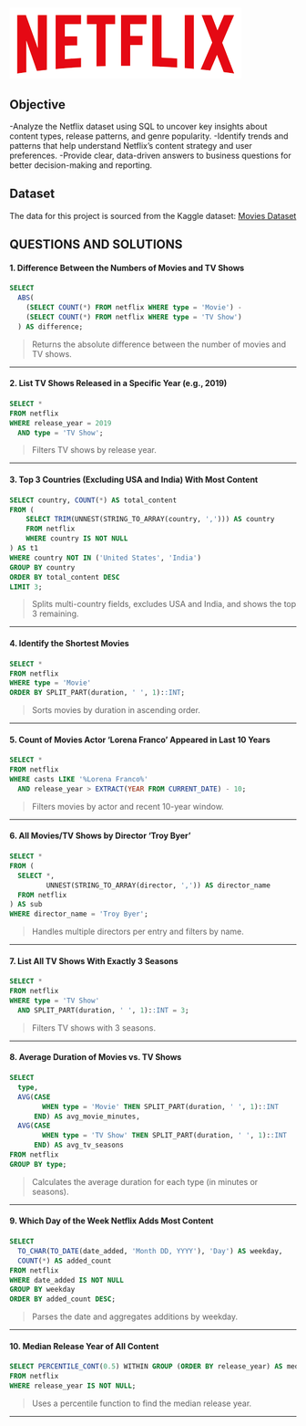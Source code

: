 # 
![Netflix Logo](https://github.com/Bek-alt/NETFLIX_SQL_PROJECT/blob/main/netflix_logo.png)
## Objective
-Analyze the Netflix dataset using SQL to uncover key insights about content types, release patterns, and genre popularity.
-Identify trends and patterns that help understand Netflix’s content strategy and user preferences.
-Provide clear, data-driven answers to business questions for better decision-making and reporting.
## Dataset
The data for this project is sourced from the Kaggle dataset:
[Movies Dataset](https://www.kaggle.com/datasets/shivamb/netflix-shows?resource=download)

## QUESTIONS AND SOLUTIONS


#### **1. Difference Between the Numbers of Movies and TV Shows**

```sql
SELECT
  ABS(
    (SELECT COUNT(*) FROM netflix WHERE type = 'Movie') -
    (SELECT COUNT(*) FROM netflix WHERE type = 'TV Show')
  ) AS difference;
```

> Returns the absolute difference between the number of movies and TV shows.

---

#### **2. List TV Shows Released in a Specific Year (e.g., 2019)**

```sql
SELECT *
FROM netflix
WHERE release_year = 2019
  AND type = 'TV Show';
```

> Filters TV shows by release year.

---

#### **3. Top 3 Countries (Excluding USA and India) With Most Content**

```sql
SELECT country, COUNT(*) AS total_content
FROM (
    SELECT TRIM(UNNEST(STRING_TO_ARRAY(country, ','))) AS country
    FROM netflix
    WHERE country IS NOT NULL
) AS t1
WHERE country NOT IN ('United States', 'India')
GROUP BY country
ORDER BY total_content DESC
LIMIT 3;
```

> Splits multi-country fields, excludes USA and India, and shows the top 3 remaining.

---

#### **4. Identify the Shortest Movies**

```sql
SELECT *
FROM netflix
WHERE type = 'Movie'
ORDER BY SPLIT_PART(duration, ' ', 1)::INT;
```

> Sorts movies by duration in ascending order.

---

#### **5. Count of Movies Actor ‘Lorena Franco’ Appeared in Last 10 Years**

```sql
SELECT * 
FROM netflix
WHERE casts LIKE '%Lorena Franco%'
  AND release_year > EXTRACT(YEAR FROM CURRENT_DATE) - 10;
```

> Filters movies by actor and recent 10-year window.

---

#### **6. All Movies/TV Shows by Director ‘Troy Byer’**

```sql
SELECT *
FROM (
  SELECT *,
         UNNEST(STRING_TO_ARRAY(director, ',')) AS director_name
  FROM netflix
) AS sub
WHERE director_name = 'Troy Byer';
```

> Handles multiple directors per entry and filters by name.

---

#### **7. List All TV Shows With Exactly 3 Seasons**

```sql
SELECT *
FROM netflix
WHERE type = 'TV Show'
  AND SPLIT_PART(duration, ' ', 1)::INT = 3;
```

> Filters TV shows with 3 seasons.

---

#### **8. Average Duration of Movies vs. TV Shows**

```sql
SELECT 
  type,
  AVG(CASE 
        WHEN type = 'Movie' THEN SPLIT_PART(duration, ' ', 1)::INT
      END) AS avg_movie_minutes,
  AVG(CASE 
        WHEN type = 'TV Show' THEN SPLIT_PART(duration, ' ', 1)::INT
      END) AS avg_tv_seasons
FROM netflix
GROUP BY type;
```

> Calculates the average duration for each type (in minutes or seasons).

---

#### **9. Which Day of the Week Netflix Adds Most Content**

```sql
SELECT 
  TO_CHAR(TO_DATE(date_added, 'Month DD, YYYY'), 'Day') AS weekday,
  COUNT(*) AS added_count
FROM netflix
WHERE date_added IS NOT NULL
GROUP BY weekday
ORDER BY added_count DESC;
```

> Parses the date and aggregates additions by weekday.

---

#### **10. Median Release Year of All Content**

```sql
SELECT PERCENTILE_CONT(0.5) WITHIN GROUP (ORDER BY release_year) AS median_release_year
FROM netflix
WHERE release_year IS NOT NULL;
```

> Uses a percentile function to find the median release year.

---



